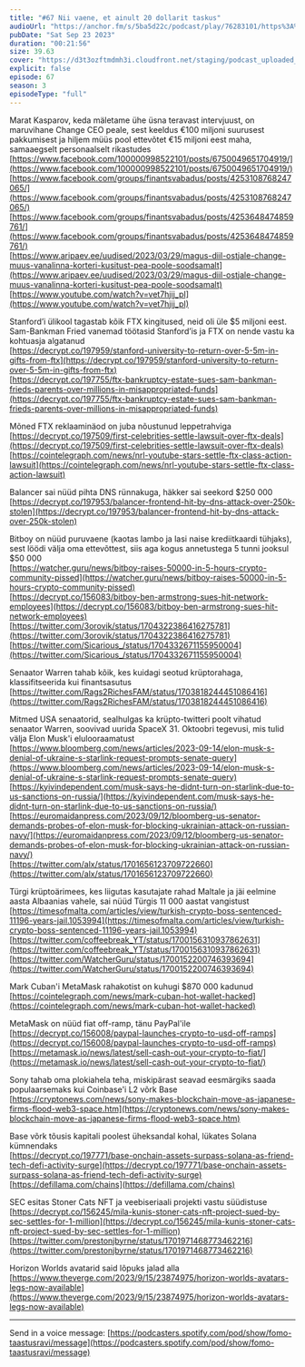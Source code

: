 ```yaml
---
title: "#67 Nii vaene, et ainult 20 dollarit taskus"
audioUrl: "https://anchor.fm/s/5ba5d22c/podcast/play/76283101/https%3A%2F%2Fd3ctxlq1ktw2nl.cloudfront.net%2Fstaging%2F2023-8-23%2F2a292c40-fbb1-70a5-ab2d-31ab3bc65fc3.m4a"
pubDate: "Sat Sep 23 2023"
duration: "00:21:56"
size: 39.63 
cover: "https://d3t3ozftmdmh3i.cloudfront.net/staging/podcast_uploaded_episode/15275939/15275939-1695499691600-1a11ca344f056.jpg"
explicit: false
episode: 67
season: 3
episodeType: "full"
---
```


Marat Kasparov, keda mäletame ühe üsna teravast intervjuust, on maruvihane Change CEO peale, sest keeldus €100 miljoni suurusest pakkumisest ja hiljem müüs pool ettevõtet €15 miljoni eest maha, samaaegselt personaalselt rikastudes  
[https://www.facebook.com/100000998522101/posts/6750049651704919/](https://www.facebook.com/100000998522101/posts/6750049651704919/)  
[https://www.facebook.com/groups/finantsvabadus/posts/4253108768247065/](https://www.facebook.com/groups/finantsvabadus/posts/4253108768247065/)   
[https://www.facebook.com/groups/finantsvabadus/posts/4253648474859761/](https://www.facebook.com/groups/finantsvabadus/posts/4253648474859761/)   
[https://www.aripaev.ee/uudised/2023/03/29/magus-diil-ostjale-change-muus-vanalinna-korteri-kusitust-pea-poole-soodsamalt](https://www.aripaev.ee/uudised/2023/03/29/magus-diil-ostjale-change-muus-vanalinna-korteri-kusitust-pea-poole-soodsamalt)  
[https://www.youtube.com/watch?v=vet7hjij_pI](https://www.youtube.com/watch?v=vet7hjij_pI)   
  
Stanford’i ülikool tagastab kõik FTX kingitused, neid oli üle $5 miljoni eest. Sam-Bankman Fried vanemad töötasid Stanford’is ja FTX on nende vastu ka kohtuasja algatanud  
[https://decrypt.co/197959/stanford-university-to-return-over-5-5m-in-gifts-from-ftx](https://decrypt.co/197959/stanford-university-to-return-over-5-5m-in-gifts-from-ftx)  
[https://decrypt.co/197755/ftx-bankruptcy-estate-sues-sam-bankman-frieds-parents-over-millions-in-misappropriated-funds](https://decrypt.co/197755/ftx-bankruptcy-estate-sues-sam-bankman-frieds-parents-over-millions-in-misappropriated-funds)  
  
Mõned FTX reklaaminäod on juba nõustunud leppetrahviga  
[https://decrypt.co/197509/first-celebrities-settle-lawsuit-over-ftx-deals](https://decrypt.co/197509/first-celebrities-settle-lawsuit-over-ftx-deals)  
[https://cointelegraph.com/news/nrl-youtube-stars-settle-ftx-class-action-lawsuit](https://cointelegraph.com/news/nrl-youtube-stars-settle-ftx-class-action-lawsuit)  
  
Balancer sai nüüd pihta DNS rünnakuga, häkker sai seekord $250 000  
[https://decrypt.co/197953/balancer-frontend-hit-by-dns-attack-over-250k-stolen](https://decrypt.co/197953/balancer-frontend-hit-by-dns-attack-over-250k-stolen)  
  
Bitboy on nüüd puruvaene (kaotas lambo ja lasi naise krediitkaardi tühjaks), sest löödi välja oma ettevõttest, siis aga kogus annetustega 5 tunni jooksul $50 000  
[https://watcher.guru/news/bitboy-raises-50000-in-5-hours-crypto-community-pissed](https://watcher.guru/news/bitboy-raises-50000-in-5-hours-crypto-community-pissed)  
[https://decrypt.co/156083/bitboy-ben-armstrong-sues-hit-network-employees](https://decrypt.co/156083/bitboy-ben-armstrong-sues-hit-network-employees)  
[https://twitter.com/3orovik/status/1704322386416275781](https://twitter.com/3orovik/status/1704322386416275781)  
[https://twitter.com/Sicarious_/status/1704332671155950004](https://twitter.com/Sicarious_/status/1704332671155950004)  
  
Senaator Warren tahab kõik, kes kuidagi seotud krüptorahaga, klassifitseerida kui finantsasutus  
[https://twitter.com/Rags2RichesFAM/status/1703818244451086416](https://twitter.com/Rags2RichesFAM/status/1703818244451086416)  
  
Mitmed USA senaatorid, sealhulgas ka krüpto-twitteri poolt vihatud senaator Warren, soovivad uurida SpaceX 31. Oktoobri tegevusi, mis tulid välja Elon Musk'i elulooraamatust  
[https://www.bloomberg.com/news/articles/2023-09-14/elon-musk-s-denial-of-ukraine-s-starlink-request-prompts-senate-query](https://www.bloomberg.com/news/articles/2023-09-14/elon-musk-s-denial-of-ukraine-s-starlink-request-prompts-senate-query)  
[https://kyivindependent.com/musk-says-he-didnt-turn-on-starlink-due-to-us-sanctions-on-russia/](https://kyivindependent.com/musk-says-he-didnt-turn-on-starlink-due-to-us-sanctions-on-russia/)  
[https://euromaidanpress.com/2023/09/12/bloomberg-us-senator-demands-probes-of-elon-musk-for-blocking-ukrainian-attack-on-russian-navy/](https://euromaidanpress.com/2023/09/12/bloomberg-us-senator-demands-probes-of-elon-musk-for-blocking-ukrainian-attack-on-russian-navy/)  
[https://twitter.com/alx/status/1701656123709722660](https://twitter.com/alx/status/1701656123709722660)  
  
Türgi krüptoärimees, kes liigutas kasutajate rahad Maltale ja jäi eelmine aasta Albaanias vahele, sai nüüd Türgis 11 000 aastat vangistust  
[https://timesofmalta.com/articles/view/turkish-crypto-boss-sentenced-11196-years-jail.1053994](https://timesofmalta.com/articles/view/turkish-crypto-boss-sentenced-11196-years-jail.1053994)  
[https://twitter.com/coffeebreak_YT/status/1700156310937862631](https://twitter.com/coffeebreak_YT/status/1700156310937862631)  
[https://twitter.com/WatcherGuru/status/1700152200746393694](https://twitter.com/WatcherGuru/status/1700152200746393694)  
  
Mark Cuban'i MetaMask rahakotist on kuhugi $870 000 kadunud  
[https://cointelegraph.com/news/mark-cuban-hot-wallet-hacked](https://cointelegraph.com/news/mark-cuban-hot-wallet-hacked)  
  
MetaMask on nüüd fiat off-ramp, tänu PayPal'ile  
[https://decrypt.co/156008/paypal-launches-crypto-to-usd-off-ramps](https://decrypt.co/156008/paypal-launches-crypto-to-usd-off-ramps)  
[https://metamask.io/news/latest/sell-cash-out-your-crypto-to-fiat/](https://metamask.io/news/latest/sell-cash-out-your-crypto-to-fiat/)  
  
Sony tahab oma plokiahela teha, miskipärast seavad eesmärgiks saada populaarsemaks kui Coinbase'i L2 võrk Base  
[https://cryptonews.com/news/sony-makes-blockchain-move-as-japanese-firms-flood-web3-space.htm](https://cryptonews.com/news/sony-makes-blockchain-move-as-japanese-firms-flood-web3-space.htm)  
  
Base võrk tõusis kapitali poolest üheksandal kohal, lükates Solana kümnendaks  
[https://decrypt.co/197771/base-onchain-assets-surpass-solana-as-friend-tech-defi-activity-surge](https://decrypt.co/197771/base-onchain-assets-surpass-solana-as-friend-tech-defi-activity-surge)  
[https://defillama.com/chains](https://defillama.com/chains)  
  
SEC esitas Stoner Cats NFT ja veebiseriaali projekti vastu süüdistuse  
[https://decrypt.co/156245/mila-kunis-stoner-cats-nft-project-sued-by-sec-settles-for-1-million](https://decrypt.co/156245/mila-kunis-stoner-cats-nft-project-sued-by-sec-settles-for-1-million)  
[https://twitter.com/prestonjbyrne/status/1701971468773462216](https://twitter.com/prestonjbyrne/status/1701971468773462216)  
  
Horizon Worlds avatarid said lõpuks jalad alla  
[https://www.theverge.com/2023/9/15/23874975/horizon-worlds-avatars-legs-now-available](https://www.theverge.com/2023/9/15/23874975/horizon-worlds-avatars-legs-now-available)  
  
---   
  
Send in a voice message: [https://podcasters.spotify.com/pod/show/fomo-taastusravi/message](https://podcasters.spotify.com/pod/show/fomo-taastusravi/message)